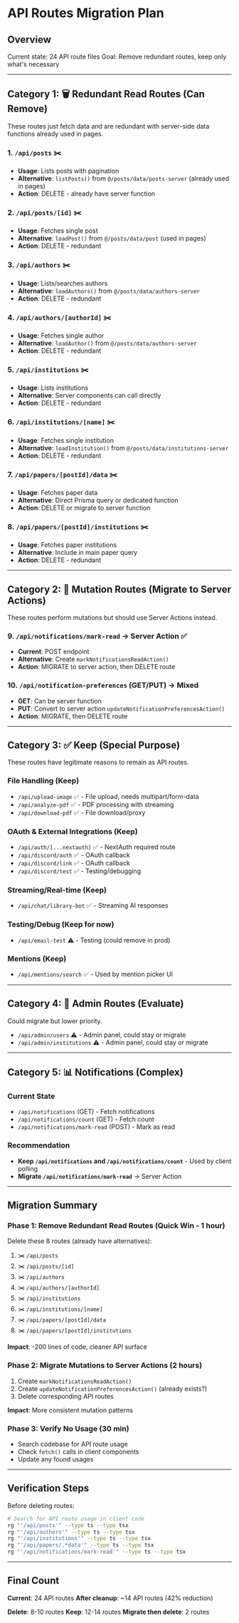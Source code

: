# API Routes Migration Plan

## Overview

Current state: 24 API route files
Goal: Remove redundant routes, keep only what's necessary

---

## Category 1: 🗑️ Redundant Read Routes (Can Remove)

These routes just fetch data and are redundant with server-side data functions already used in pages.

### 1. `/api/posts` ✂️

- **Usage**: Lists posts with pagination
- **Alternative**: `listPosts()` from `@/posts/data/posts-server` (already used in pages)
- **Action**: DELETE - already have server function

### 2. `/api/posts/[id]` ✂️

- **Usage**: Fetches single post
- **Alternative**: `loadPost()` from `@/posts/data/post` (used in pages)
- **Action**: DELETE - redundant

### 3. `/api/authors` ✂️

- **Usage**: Lists/searches authors
- **Alternative**: `loadAuthors()` from `@/posts/data/authors-server`
- **Action**: DELETE - redundant

### 4. `/api/authors/[authorId]` ✂️

- **Usage**: Fetches single author
- **Alternative**: `loadAuthor()` from `@/posts/data/authors-server`
- **Action**: DELETE - redundant

### 5. `/api/institutions` ✂️

- **Usage**: Lists institutions
- **Alternative**: Server components can call directly
- **Action**: DELETE - redundant

### 6. `/api/institutions/[name]` ✂️

- **Usage**: Fetches single institution
- **Alternative**: `loadInstitution()` from `@/posts/data/institutions-server`
- **Action**: DELETE - redundant

### 7. `/api/papers/[postId]/data` ✂️

- **Usage**: Fetches paper data
- **Alternative**: Direct Prisma query or dedicated function
- **Action**: DELETE or migrate to server function

### 8. `/api/papers/[postId]/institutions` ✂️

- **Usage**: Fetches paper institutions
- **Alternative**: Include in main paper query
- **Action**: DELETE - redundant

---

## Category 2: 🔄 Mutation Routes (Migrate to Server Actions)

These routes perform mutations but should use Server Actions instead.

### 9. `/api/notifications/mark-read` → Server Action ✅

- **Current**: POST endpoint
- **Alternative**: Create `markNotificationsReadAction()`
- **Action**: MIGRATE to server action, then DELETE route

### 10. `/api/notification-preferences` (GET/PUT) → Mixed

- **GET**: Can be server function
- **PUT**: Convert to server action `updateNotificationPreferencesAction()`
- **Action**: MIGRATE, then DELETE route

---

## Category 3: ✅ Keep (Special Purpose)

These routes have legitimate reasons to remain as API routes.

### File Handling (Keep)

- `/api/upload-image` ✅ - File upload, needs multipart/form-data
- `/api/analyze-pdf` ✅ - PDF processing with streaming
- `/api/download-pdf` ✅ - File download/proxy

### OAuth & External Integrations (Keep)

- `/api/auth/[...nextauth]` ✅ - NextAuth required route
- `/api/discord/auth` ✅ - OAuth callback
- `/api/discord/link` ✅ - OAuth callback
- `/api/discord/test` ✅ - Testing/debugging

### Streaming/Real-time (Keep)

- `/api/chat/library-bot` ✅ - Streaming AI responses

### Testing/Debug (Keep for now)

- `/api/email-test` ⚠️ - Testing (could remove in prod)

### Mentions (Keep)

- `/api/mentions/search` ✅ - Used by mention picker UI

---

## Category 4: 🤔 Admin Routes (Evaluate)

Could migrate but lower priority.

- `/api/admin/users` ⚠️ - Admin panel, could stay or migrate
- `/api/admin/institutions` ⚠️ - Admin panel, could stay or migrate

---

## Category 5: 📊 Notifications (Complex)

### Current State

- `/api/notifications` (GET) - Fetch notifications
- `/api/notifications/count` (GET) - Fetch count
- `/api/notifications/mark-read` (POST) - Mark as read

### Recommendation

- **Keep `/api/notifications` and `/api/notifications/count`** - Used by client polling
- **Migrate `/api/notifications/mark-read`** → Server Action

---

## Migration Summary

### Phase 1: Remove Redundant Read Routes (Quick Win - 1 hour)

Delete these 8 routes (already have alternatives):

1. ✂️ `/api/posts`
2. ✂️ `/api/posts/[id]`
3. ✂️ `/api/authors`
4. ✂️ `/api/authors/[authorId]`
5. ✂️ `/api/institutions`
6. ✂️ `/api/institutions/[name]`
7. ✂️ `/api/papers/[postId]/data`
8. ✂️ `/api/papers/[postId]/institutions`

**Impact**: -200 lines of code, cleaner API surface

### Phase 2: Migrate Mutations to Server Actions (2 hours)

1. Create `markNotificationsReadAction()`
2. Create `updateNotificationPreferencesAction()` (already exists?)
3. Delete corresponding API routes

**Impact**: More consistent mutation patterns

### Phase 3: Verify No Usage (30 min)

- Search codebase for API route usage
- Check `fetch()` calls in client components
- Update any found usages

---

## Verification Steps

Before deleting routes:

```bash
# Search for API route usage in client code
rg "'/api/posts'" --type ts --type tsx
rg "'/api/authors'" --type ts --type tsx
rg "'/api/institutions'" --type ts --type tsx
rg "'/api/papers/.*data'" --type ts --type tsx
rg "'/api/notifications/mark-read'" --type ts --type tsx
```

---

## Final Count

**Current**: 24 API routes
**After cleanup**: ~14 API routes (42% reduction)

**Delete**: 8-10 routes
**Keep**: 12-14 routes
**Migrate then delete**: 2 routes
